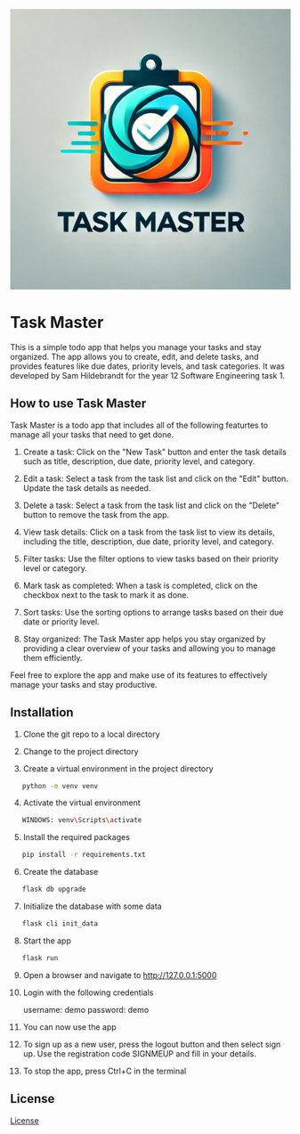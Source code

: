 ![Logo](https://github.com/SHildebrandt4472/Task-Master/blob/main/app/static/logo.png)

# Task Master 

This is a simple todo app that helps you manage your tasks and stay organized. The app allows you to create, edit, and delete tasks, and provides features like due dates, priority levels, and task categories. It was developed by Sam Hildebrandt for the year 12 Software Engineering task 1.

## How to use Task Master

Task Master is a todo app that includes all of the following featurtes to manage all your tasks that need to get done.

1. Create a task: Click on the "New Task" button and enter the task details such as title, description, due date, priority level, and category.

2. Edit a task: Select a task from the task list and click on the "Edit" button. Update the task details as needed.

3. Delete a task: Select a task from the task list and click on the "Delete" button to remove the task from the app.

4. View task details: Click on a task from the task list to view its details, including the title, description, due date, priority level, and category.

5. Filter tasks: Use the filter options to view tasks based on their priority level or category.

6. Mark task as completed: When a task is completed, click on the checkbox next to the task to mark it as done.

7. Sort tasks: Use the sorting options to arrange tasks based on their due date or priority level.

8. Stay organized: The Task Master app helps you stay organized by providing a clear overview of your tasks and allowing you to manage them efficiently.

Feel free to explore the app and make use of its features to effectively manage your tasks and stay productive.

## Installation

1. Clone the git repo to a local directory

2. Change to the project directory

3. Create a virtual environment in the project directory

```bash
   python -m venv venv
```

4. Activate the virtual environment

```bash
   WINDOWS: venv\Scripts\activate
```

5. Install the required packages

```bash
   pip install -r requirements.txt
```

6. Create the database

```bash  
   flask db upgrade
```

7. Initialize the database with some data

```bash
   flask cli init_data
```

8. Start the app

```bash
   flask run
```

9. Open a browser and navigate to http://127.0.0.1:5000

10. Login with the following credentials

    username: demo
    password: demo

11. You can now use the app

12. To sign up as a new user, press the logout button
    and then select sign up. Use the registration code SIGNMEUP
    and fill in your details.

13. To stop the app, press Ctrl+C in the terminal

## License

[License](https://github.com/SHildebrandt4472/Task-Master/blob/main/LICENSE)
